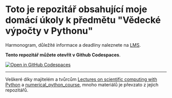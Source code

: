 # Toto je repozitář obsahující moje domácí úkoly k předmětu "Vědecké výpočty v Pythonu"

Harmonogram, důležíté informace a deadliny naleznete na [LMS](https://lms.vsb.cz).

**Tento repozitář můžete otevřít v Github Codespaces**.

[![Open in GitHub Codespaces](https://github.com/codespaces/badge.svg)](https://github.com/codespaces/new?hide_repo_select=true&ref=master&repo=596636028)

---

Veškeré díky majitelém a tvůrcům [Lectures on scientific computing with Python](http://github.com/jrjohansson/scientific-python-lectures) a [numerical_python_course](https://gitlab.com/coobas/numerical_python_course), mnoho materiálů je převzato z jejich repozitářů.

